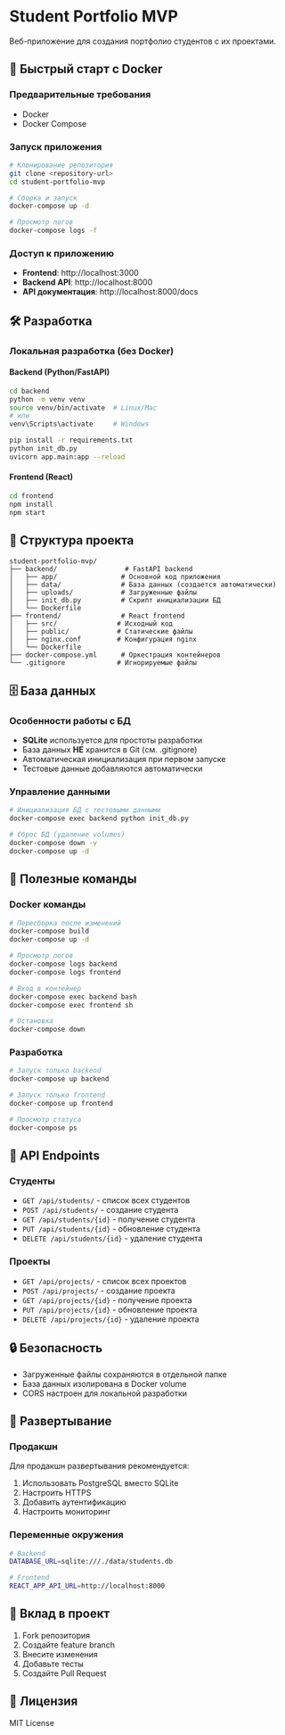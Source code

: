 # Student Portfolio MVP

Веб-приложение для создания портфолио студентов с их проектами.

## 🚀 Быстрый старт с Docker

### Предварительные требования
- Docker
- Docker Compose

### Запуск приложения
```bash
# Клонирование репозитория
git clone <repository-url>
cd student-portfolio-mvp

# Сборка и запуск
docker-compose up -d

# Просмотр логов
docker-compose logs -f
```

### Доступ к приложению
- **Frontend**: http://localhost:3000
- **Backend API**: http://localhost:8000
- **API документация**: http://localhost:8000/docs

## 🛠️ Разработка

### Локальная разработка (без Docker)

#### Backend (Python/FastAPI)
```bash
cd backend
python -m venv venv
source venv/bin/activate  # Linux/Mac
# или
venv\Scripts\activate     # Windows

pip install -r requirements.txt
python init_db.py
uvicorn app.main:app --reload
```

#### Frontend (React)
```bash
cd frontend
npm install
npm start
```

## 📁 Структура проекта

```
student-portfolio-mvp/
├── backend/                 # FastAPI backend
│   ├── app/                # Основной код приложения
│   ├── data/               # База данных (создается автоматически)
│   ├── uploads/            # Загруженные файлы
│   ├── init_db.py          # Скрипт инициализации БД
│   └── Dockerfile
├── frontend/               # React frontend
│   ├── src/               # Исходный код
│   ├── public/            # Статические файлы
│   ├── nginx.conf         # Конфигурация nginx
│   └── Dockerfile
├── docker-compose.yml      # Оркестрация контейнеров
└── .gitignore             # Игнорируемые файлы
```

## 🗄️ База данных

### Особенности работы с БД
- **SQLite** используется для простоты разработки
- База данных **НЕ** хранится в Git (см. .gitignore)
- Автоматическая инициализация при первом запуске
- Тестовые данные добавляются автоматически

### Управление данными
```bash
# Инициализация БД с тестовыми данными
docker-compose exec backend python init_db.py

# Сброс БД (удаление volumes)
docker-compose down -v
docker-compose up -d
```

## 🔧 Полезные команды

### Docker команды
```bash
# Пересборка после изменений
docker-compose build
docker-compose up -d

# Просмотр логов
docker-compose logs backend
docker-compose logs frontend

# Вход в контейнер
docker-compose exec backend bash
docker-compose exec frontend sh

# Остановка
docker-compose down
```

### Разработка
```bash
# Запуск только backend
docker-compose up backend

# Запуск только frontend
docker-compose up frontend

# Просмотр статуса
docker-compose ps
```

## 📝 API Endpoints

### Студенты
- `GET /api/students/` - список всех студентов
- `POST /api/students/` - создание студента
- `GET /api/students/{id}` - получение студента
- `PUT /api/students/{id}` - обновление студента
- `DELETE /api/students/{id}` - удаление студента

### Проекты
- `GET /api/projects/` - список всех проектов
- `POST /api/projects/` - создание проекта
- `GET /api/projects/{id}` - получение проекта
- `PUT /api/projects/{id}` - обновление проекта
- `DELETE /api/projects/{id}` - удаление проекта

## 🔒 Безопасность

- Загруженные файлы сохраняются в отдельной папке
- База данных изолирована в Docker volume
- CORS настроен для локальной разработки

## 🚀 Развертывание

### Продакшн
Для продакшн развертывания рекомендуется:
1. Использовать PostgreSQL вместо SQLite
2. Настроить HTTPS
3. Добавить аутентификацию
4. Настроить мониторинг

### Переменные окружения
```bash
# Backend
DATABASE_URL=sqlite:///./data/students.db

# Frontend
REACT_APP_API_URL=http://localhost:8000
```

## 🤝 Вклад в проект

1. Fork репозитория
2. Создайте feature branch
3. Внесите изменения
4. Добавьте тесты
5. Создайте Pull Request

## 📄 Лицензия

MIT License